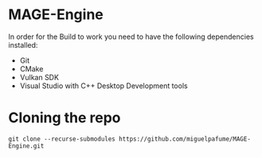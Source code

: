 # MAGE-Engine

In order for the Build to work you need to have the following dependencies installed:
- Git
- CMake
- Vulkan SDK
- Visual Studio with C++ Desktop Development tools

# Cloning the repo
```
git clone --recurse-submodules https://github.com/miguelpafume/MAGE-Engine.git
```
